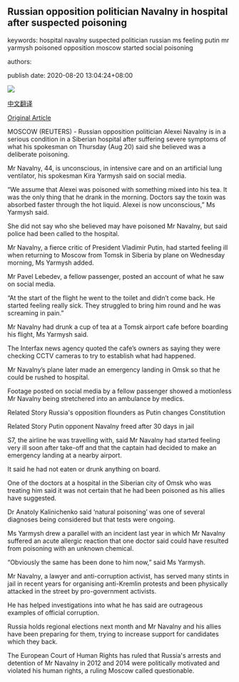 ## Russian opposition politician Navalny in hospital after suspected poisoning

keywords: hospital navalny suspected politician russian ms feeling putin mr yarmysh poisoned opposition moscow started social poisoning

authors: 

publish date: 2020-08-20 13:04:24+08:00

![](https://www.straitstimes.com/sites/default/files/styles/x_large/public/articles/2020/08/20/eb_russia_200820.jpg?itok=MauYlOU6)

[中文翻译](Russian%20opposition%20politician%20Navalny%20in%20hospital%20after%20suspected%20poisoning_zh.md)

[Original Article](https://www.straitstimes.com/world/europe/russian-opposition-leader-navalny-in-hospital-with-suspected-poisoning)

MOSCOW (REUTERS) - Russian opposition politician Alexei Navalny is in a serious condition in a Siberian hospital after suffering severe symptoms of what his spokesman on Thursday (Aug 20) said she believed was a deliberate poisoning.

Mr Navalny, 44, is unconscious, in intensive care and on an artificial lung ventilator, his spokesman Kira Yarmysh said on social media.

“We assume that Alexei was poisoned with something mixed into his tea. It was the only thing that he drank in the morning. Doctors say the toxin was absorbed faster through the hot liquid. Alexei is now unconscious,” Ms Yarmysh said.

She did not say who she believed may have poisoned Mr Navalny, but said police had been called to the hospital.

Mr Navalny, a fierce critic of President Vladimir Putin, had started feeling ill when returning to Moscow from Tomsk in Siberia by plane on Wednesday morning, Ms Yarmysh added.

Mr Pavel Lebedev, a fellow passenger, posted an account of what he saw on social media.

“At the start of the flight he went to the toilet and didn’t come back. He started feeling really sick. They struggled to bring him round and he was screaming in pain.”

Mr Navalny had drunk a cup of tea at a Tomsk airport cafe before boarding his flight, Ms Yarmysh said.

The Interfax news agency quoted the cafe’s owners as saying they were checking CCTV cameras to try to establish what had happened.

Mr Navalny’s plane later made an emergency landing in Omsk so that he could be rushed to hospital.

Footage posted on social media by a fellow passenger showed a motionless Mr Navalny being stretchered into an ambulance by medics.

Related Story Russia's opposition flounders as Putin changes Constitution

Related Story Putin opponent Navalny freed after 30 days in jail

S7, the airline he was travelling with, said Mr Navalny had started feeling very ill soon after take-off and that the captain had decided to make an emergency landing at a nearby airport.

It said he had not eaten or drunk anything on board.

One of the doctors at a hospital in the Siberian city of Omsk who was treating him said it was not certain that he had been poisoned as his allies have suggested.

Dr Anatoly Kalinichenko said ‘natural poisoning’ was one of several diagnoses being considered but that tests were ongoing.

Ms Yarmysh drew a parallel with an incident last year in which Mr Navalny suffered an acute allergic reaction that one doctor said could have resulted from poisoning with an unknown chemical.

“Obviously the same has been done to him now,” said Ms Yarmysh.

Mr Navalny, a lawyer and anti-corruption activist, has served many stints in jail in recent years for organising anti-Kremlin protests and been physically attacked in the street by pro-government activists.

He has helped investigations into what he has said are outrageous examples of official corruption.

Russia holds regional elections next month and Mr Navalny and his allies have been preparing for them, trying to increase support for candidates which they back.

The European Court of Human Rights has ruled that Russia's arrests and detention of Mr Navalny in 2012 and 2014 were politically motivated and violated his human rights, a ruling Moscow called questionable.